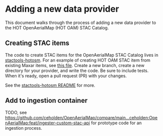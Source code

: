 # Adding a new data provider

This document walks through the process of adding a new data provider to the HOT OpenAerialMap (HOT OAM) STAC Catalog.

## Creating STAC items

The code to create STAC items for the OpenAerialMap STAC Catalog lives in [stactools-hotosm](https://github.com/hotosm/stactools-hotosm/).
For an example of creating HOT OAM STAC item from existing Maxar items, see [this file](https://github.com/hotosm/stactools-hotosm/blob/main/src/stactools/hotosm/maxar/stac.py).
Create a new branch, create a new directory for your provider, and write the code.
Be sure to include tests.
When it's ready, open a pull request (PR) with your changes.

See the [stactools-hotosm README](https://github.com/hotosm/stactools-hotosm/blob/main/README.md) for more.

## Add to ingestion container

TODO, see <https://github.com/ceholden/OpenAerialMap/compare/main...ceholden:OpenAerialMap:feat/ingester-custom-stac-api> for prototype code for an ingestion process.

